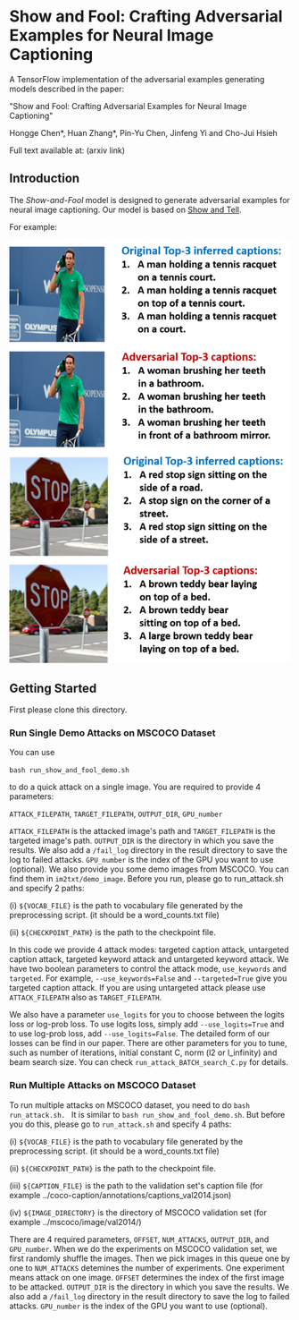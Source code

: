 # Show and Fool: Crafting Adversarial Examples for Neural Image Captioning

A TensorFlow implementation of the adversarial examples generating models described in the paper:

"Show and Fool: Crafting Adversarial Examples for Neural Image Captioning"

Hongge Chen\*, Huan Zhang\*, Pin-Yu Chen, Jinfeng Yi and Cho-Jui Hsieh


Full text available at: (arxiv link)


## Introduction

The *Show-and-Fool* model is designed to generate adversarial examples for neural image captioning. Our model is based on  [Show and Tell](https://github.com/tensorflow/models/tree/master/research/im2txt). 

For example:

![Example captions](ReadmeImages/Fig_nadal_2_small.png)
![Example captions](ReadmeImages/Fig_stopsign_2_small.png)

## Getting Started

First please clone this directory.

### Run Single Demo Attacks on MSCOCO Dataset
You can use 

```bash run_show_and_fool_demo.sh``` 

to do a quick attack on a single image. You are required to provide 4 parameters: 

```ATTACK_FILEPATH```, ```TARGET_FILEPATH```, ```OUTPUT_DIR```, ```GPU_number```

```ATTACK_FILEPATH``` is the attacked image's path and ```TARGET_FILEPATH``` is the targeted image's path. ```OUTPUT_DIR``` is the directory in which you save the results. We also add a ```/fail_log``` directory in the result directory to save the log to failed attacks. ```GPU_number``` is the index of the GPU you want to use (optional). We also provide you some demo images from MSCOCO. You can find them in ```im2txt/demo_image```. Before you run, please go to run_attack.sh and specify 2 paths:

(i) ```${VOCAB_FILE}``` is the path to vocabulary file generated by the preprocessing script. (it should be a word_counts.txt file)

(ii) ```${CHECKPOINT_PATH}``` is the path to the checkpoint file.

In this code we provide 4 attack modes: targeted caption attack, untargeted caption attack, targeted keyword attack and untargeted keyword attack. We have two boolean parameters to control the attack mode, ```use_keywords``` and ```targeted```. 
For example, ```--use_keywords=False``` and ```--targeted=True``` give you targeted caption attack. If you are using untargeted attack please use ```ATTACK_FILEPATH``` also as ```TARGET_FILEPATH```. 

We also have a parameter ```use_logits``` for you to choose between the logits loss or log-prob loss. To use logits loss, simply add ```--use_logits=True``` and to use log-prob loss, add ```--use_logits=False```. The detailed form of our losses can be find in our paper. There are other parameters for you to tune, such as number of iterations, initial constant C, norm (l2 or l_infinity) and beam search size. You can check ```run_attack_BATCH_search_C.py``` for details.



### Run Multiple Attacks on MSCOCO Dataset
To run multiple attacks on MSCOCO dataset, you need to do ```bash run_attack.sh. ``` It is similar to ```bash run_show_and_fool_demo.sh```. But before you do this, please go to ```run_attack.sh``` and specify 4 paths:

(i) ```${VOCAB_FILE}``` is the path to vocabulary file generated by the preprocessing script. (it should be a word_counts.txt file)

(ii) ```${CHECKPOINT_PATH}``` is the path to the checkpoint file.

(iii) ```${CAPTION_FILE}``` is the path to the validation set's caption file (for example ../coco-caption/annotations/captions_val2014.json)

(iv) ```${IMAGE_DIRECTORY}``` is the directory of MSCOCO validation set (for example ../mscoco/image/val2014/)

There are 4 required parameters, ```OFFSET```, ```NUM_ATTACKS```, ```OUTPUT_DIR```, and ```GPU_number```. When we do the experiments on MSCOCO validation set, we first randomly shuffle the images. Then we pick images in this queue one by one to ```NUM_ATTACKS``` detemines the number of experiments. One experiment means attack on one image. ```OFFSET``` determines the index of the first image to be attacked. ```OUTPUT_DIR``` is the directory in which you save the results. We also add a ```/fail_log``` directory in the result directory to save the log to failed attacks. ```GPU_number``` is the index of the GPU you want to use (optional). 

 





